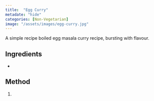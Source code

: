 ```yaml
---
title:  "Egg Curry"
metadate: "hide"
categories: [Non-Vegetarian]
image: "/assets/images/egg-curry.jpg"
---
```


A simple recipe boiled egg masala curry recipe, bursting with flavour.

## Ingredients

- 

## Method

1. 

